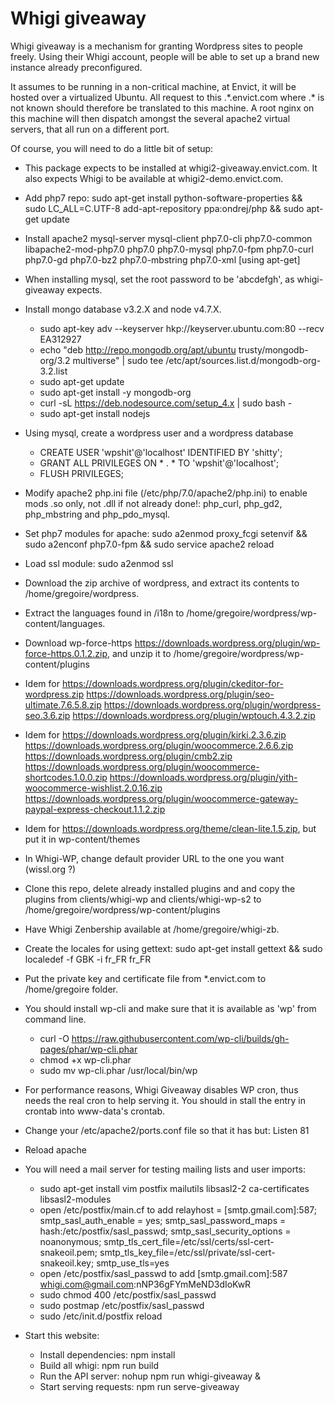 # Whigi giveaway
Whigi giveaway is a mechanism for granting Wordpress sites to people freely. Using their Whigi account, people will be able to set up a brand new
instance already preconfigured.

It assumes to be running in a non-critical machine, at Envict, it will be hosted over a virtualized Ubuntu. All request to this .\*.envict.com where .\* is not
known should therefore be translated to this machine. A root nginx on this machine will then dispatch amongst the several apache2 virtual servers, that all run on a
different port.

Of course, you will need to do a little bit of setup:
- This package expects to be installed at whigi2-giveaway.envict.com. It also expects Whigi to be available at whigi2-demo.envict.com.
- Add php7 repo: sudo apt-get install python-software-properties && sudo LC_ALL=C.UTF-8 add-apt-repository ppa:ondrej/php && sudo apt-get update
- Install apache2 mysql-server mysql-client php7.0-cli php7.0-common libapache2-mod-php7.0 php7.0 php7.0-mysql php7.0-fpm php7.0-curl php7.0-gd php7.0-bz2 php7.0-mbstring php7.0-xml [using apt-get]
- When installing mysql, set the root password to be 'abcdefgh', as whigi-giveaway expects.
- Install mongo database v3.2.X and node v4.7.X.
  - sudo apt-key adv --keyserver hkp://keyserver.ubuntu.com:80 --recv EA312927
  - echo "deb http://repo.mongodb.org/apt/ubuntu trusty/mongodb-org/3.2 multiverse" | sudo tee /etc/apt/sources.list.d/mongodb-org-3.2.list
  - sudo apt-get update
  - sudo apt-get install -y mongodb-org
  - curl -sL https://deb.nodesource.com/setup_4.x | sudo bash -
  - sudo apt-get install nodejs
- Using mysql, create a wordpress user and a wordpress database
  - CREATE USER 'wpshit'@'localhost' IDENTIFIED BY 'shitty';
  - GRANT ALL PRIVILEGES ON * . * TO 'wpshit'@'localhost';
  - FLUSH PRIVILEGES;
- Modify apache2 php.ini file (/etc/php/7.0/apache2/php.ini) to enable mods .so only, not .dll if not already done!: php\_curl, php\_gd2, php\_mbstring and php\_pdo\_mysql.
- Set php7 modules for apache: sudo a2enmod proxy_fcgi setenvif && sudo a2enconf php7.0-fpm && sudo service apache2 reload
- Load ssl module: sudo a2enmod ssl
- Download the zip archive of wordpress, and extract its contents to /home/gregoire/wordpress.
- Extract the languages found in /i18n to /home/gregoire/wordpress/wp-content/languages.
- Download wp-force-https https://downloads.wordpress.org/plugin/wp-force-https.0.1.2.zip, and unzip it to /home/gregoire/wordpress/wp-content/plugins
- Idem for https://downloads.wordpress.org/plugin/ckeditor-for-wordpress.zip https://downloads.wordpress.org/plugin/seo-ultimate.7.6.5.8.zip https://downloads.wordpress.org/plugin/wordpress-seo.3.6.zip https://downloads.wordpress.org/plugin/wptouch.4.3.2.zip
- Idem for https://downloads.wordpress.org/plugin/kirki.2.3.6.zip https://downloads.wordpress.org/plugin/woocommerce.2.6.6.zip https://downloads.wordpress.org/plugin/cmb2.zip https://downloads.wordpress.org/plugin/woocommerce-shortcodes.1.0.0.zip
   https://downloads.wordpress.org/plugin/yith-woocommerce-wishlist.2.0.16.zip https://downloads.wordpress.org/plugin/woocommerce-gateway-paypal-express-checkout.1.1.2.zip
- Idem for https://downloads.wordpress.org/theme/clean-lite.1.5.zip, but put it in wp-content/themes
- In Whigi-WP, change default provider URL to the one you want (wissl.org ?)
- Clone this repo, delete already installed plugins and and copy the plugins from clients/whigi-wp and clients/whigi-wp-s2 to /home/gregoire/wordpress/wp-content/plugins
- Have Whigi Zenbership available at /home/gregoire/whigi-zb.
- Create the locales for using gettext: sudo apt-get install gettext && sudo localedef -f GBK -i fr\_FR fr\_FR

- Put the private key and certificate file from \*.envict.com to /home/gregoire folder.
- You should install wp-cli and make sure that it is available as 'wp' from command line.
  - curl -O https://raw.githubusercontent.com/wp-cli/builds/gh-pages/phar/wp-cli.phar
  - chmod +x wp-cli.phar
  - sudo mv wp-cli.phar /usr/local/bin/wp

- For performance reasons, Whigi Giveaway disables WP cron, thus needs the real cron to help serving it. You should in stall the entry in crontab into www-data's crontab.

- Change your /etc/apache2/ports.conf file so that it has but: Listen 81
- Reload apache

- You will need a mail server for testing mailing lists and user imports:
  - sudo apt-get install vim postfix mailutils libsasl2-2 ca-certificates libsasl2-modules
  - open /etc/postfix/main.cf to add relayhost = [smtp.gmail.com]:587; smtp\_sasl\_auth\_enable = yes; smtp\_sasl\_password\_maps = hash:/etc/postfix/sasl\_passwd; smtp\_sasl\_security\_options = noanonymous; smtp\_tls\_cert\_file=/etc/ssl/certs/ssl-cert-snakeoil.pem; smtp\_tls\_key\_file=/etc/ssl/private/ssl-cert-snakeoil.key; smtp\_use\_tls=yes
  - open /etc/postfix/sasl\_passwd to add [smtp.gmail.com]:587 whigi.com@gmail.com:nNP36gFYmMeND3dIoKwR
  - sudo chmod 400 /etc/postfix/sasl\_passwd
  - sudo postmap /etc/postfix/sasl\_passwd
  - sudo /etc/init.d/postfix reload

- Start this website:
  - Install dependencies: npm install
  - Build all whigi: npm run build
  - Run the API server: nohup npm run whigi-giveaway &
  - Start serving requests: npm run serve-giveaway